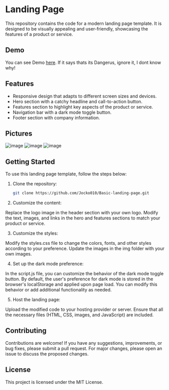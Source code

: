# Landing Page

This repository contains the code for a modern landing page template. It is designed to be visually appealing and user-friendly, showcasing the features of a product or service.

## Demo

You can see Demo [here](https://basic-landing-page.000webhostapp.com/).
If it says thats its Dangerus, ignore it, I dont know why!



## Features

- Responsive design that adapts to different screen sizes and devices.
- Hero section with a catchy headline and call-to-action button.
- Features section to highlight key aspects of the product or service.
- Navigation bar with a dark mode toggle button.
- Footer section with company information.
## Pictures


![image](https://github.com/OxIceBear/Basic-landing-page/assets/69987100/6fa4243a-4c8a-45e7-ae2d-dde2c4064bfe)
![image](https://github.com/OxIceBear/Basic-landing-page/assets/69987100/062f7a38-82c9-47f0-8c7a-050a77fd431a)
![image](https://github.com/OxIceBear/Basic-landing-page/assets/69987100/af1172e1-ccc8-4740-a17b-a4530c9d0e15)




## Getting Started

To use this landing page template, follow the steps below:

1. Clone the repository:

   ```bash
   git clone https://github.com/Jocko010/Basic-landing-page.git
   ```
2. Customize the content:

Replace the logo image in the header section with your own logo.
Modify the text, images, and links in the hero and features sections to match your product or service.

3. Customize the styles:

Modify the styles.css file to change the colors, fonts, and other styles according to your preference.
Update the images in the img folder with your own images.

4. Set up the dark mode preference:

In the script.js file, you can customize the behavior of the dark mode toggle button.
By default, the user's preference for dark mode is stored in the browser's localStorage and applied upon page load. You can modify this behavior or add additional functionality as needed.

5. Host the landing page:

Upload the modified code to your hosting provider or server.
Ensure that all the necessary files (HTML, CSS, images, and JavaScript) are included.

## Contributing
Contributions are welcome! If you have any suggestions, improvements, or bug fixes, please submit a pull request. For major changes, please open an issue to discuss the proposed changes.

## License
This project is licensed under the MIT License.
